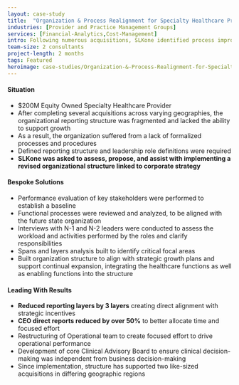 ```yaml
---
layout: case-study
title:  "Organization & Process Realignment for Specialty Healthcare Provider"
industries: [Provider and Practice Management Groups]
services: [Financial-Analytics,Cost-Management]
intro: Following numerous acquisitions, SLKone identified process improvement opportunities and developed an optimized future-state organization to support continued growth
team-size: 2 consultants
project-length: 2 months
tags: Featured
heroimage: case-studies/Organization-&-Process-Realignment-for-Specialty-Healthcare-Provider.jpg
---
```


#### Situation
- $200M Equity Owned Specialty Healthcare Provider​
- After completing several acquisitions across varying geographies, the organizational reporting structure was fragmented and lacked the ability to support growth​
- As a result, the organization suffered from a lack of formalized processes and procedures​
- Defined reporting structure and leadership role definitions were required​
- **SLKone was asked to assess, propose, and assist with implementing a revised organizational structure linked to corporate strategy**

#### Bespoke Solutions
- Performance evaluation of key stakeholders were performed to establish a baseline​
- Functional processes were reviewed and analyzed, to be aligned with the future state organization​
- Interviews with N-1 and N-2 leaders were conducted to assess the workload and activities performed by the roles and clarify responsibilities​
- Spans and layers analysis built to identify critical focal areas​
- Built organization structure to align with strategic growth plans and support continual expansion, integrating the healthcare functions as well as enabling functions into the structure

#### Leading With Results
- **Reduced reporting layers by 3 layers** creating direct alignment with strategic incentives​
- **CEO direct reports reduced by over 50%** to better allocate time and focused effort​
- Restructuring of Operational team to create focused effort to drive operational performance​
- Development of core Clinical Advisory Board to ensure clinical decision-making was independent from business decision-making​
- Since implementation, structure has supported two like-sized acquisitions in differing geographic regions

